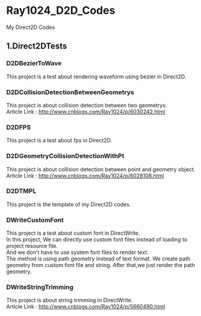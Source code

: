 # Ray1024_D2D_Codes
My Direct2D Codes

## 1.Direct2DTests

### D2DBezierToWave
This project is a test about rendering waveform using bezier in Direct2D.

### D2DCollisionDetectionBetweenGeometrys
This project is about collision detection between two geometrys.</br>
Article Link : http://www.cnblogs.com/Ray1024/p/6030242.html

### D2DFPS
This project is a test about fps in Direct2D.

### D2DGeometryCollisionDetectionWithPt
This project is about collision detection between point and geometry object.</br>
Article Link : http://www.cnblogs.com/Ray1024/p/6028108.html

### D2DTMPL
This project is the template of my Direct2D codes.

### DWriteCustomFont
This project is a test about custom font in DirectWrite.</br>
In this project, We can directly use custom font files instead of loading to project resource file.</br>
And we don't have to use system font files to render text.</br>
The method is using path geometry instead of text format. We create path geometry from custom font file and string. After that,we just render the path geometry.

### DWriteStringTrimming
This project is about string trimming in DirectWrite.</br>
Article Link : http://www.cnblogs.com/Ray1024/p/5660490.html